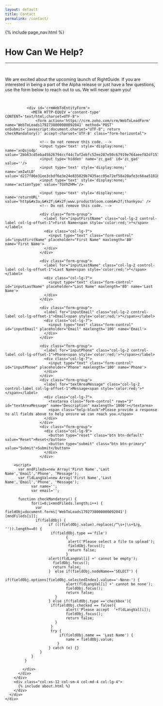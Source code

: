 ```yaml
---
layout: default
title: Contact
permalink: /contact/
---
```


{% include page_nav.html %}

<div class="container-wrapper grey-bg white-bottom-border">
  <div class="container">
    <div class="row">
      <div class="container-padding">
        <div class="col-xs-12 col-sm-12 col-md-8 col-lg-8">
          <div class="expertise-option">
            <div class="box">
              <h1 class="text-left expertise-header">How Can We Help?</h1>
              <hr/>
              <br/>
              <p class="box-desc text-left">We are excited about the upcoming launch of RightGuide. If you are interested in being a part of the Alpha release or just have a few questions, use the form below to reach out to us. We will never spam you!</p>
              <br/>

              <div id='crmWebToEntityForm'>
                <META HTTP-EQUIV ='content-type' CONTENT='text/html;charset=UTF-8'>
                  <form action='https://crm.zoho.com/crm/WebToLeadForm' name='WebToLeads1792738000000092041' method='POST' onSubmit='javascript:document.charset="UTF-8"; return checkMandatory()' accept-charset='UTF-8' class="form-horizontal">

                    <!-- Do not remove this code. -->
                    <input type='text' style='display:none;' name='xnQsjsdp' value='2bb63cd5eba45b26794ccf44c7af2ebfc52ee287e50c67919e764aeef82df157'/>
                    <input type='hidden' name='zc_gad' id='zc_gad' value=''/>
                    <input type='text' style='display:none;' name='xmIwtLD' value='d217f86e31ee3cbdf6e3e24e835029b7435acc05e72ef58a20afe3c66aa51818'/>
                    <input type='text' style='display:none;'  name='actionType' value='TGVhZHM='/>

                    <input type='text' style='display:none;' name='returnURL' value='http&#x3a;&#x2f;&#x2f;www.productbloom.com&#x2f;thankyou' />
                    <!-- Do not remove this code. -->

                    <div class="form-group">
                      <label for="inputFirstName" class="col-lg-2 control-label col-lg-offset-1">First Name<span style='color:red;'>*</span></label>
                      <div class="col-lg-7">
                        <input type="text" class="form-control" id="inputFirstName" placeholder="First Name" maxlength='80' name='First Name'>
                      </div>
                    </div>

                    <div class="form-group">
                      <label for="inputLastName" class="col-lg-2 control-label col-lg-offset-1">Last Name<span style='color:red;'>*</span></label>
                      <div class="col-lg-7">
                        <input type="text" class="form-control" id="inputLastName" placeholder="Last Name" maxlength='80' name='Last Name'>
                      </div>
                    </div>

                    <div class="form-group">
                      <label for="inputEmail" class="col-lg-2 control-label col-lg-offset-1">Email<span style='color:red;'>*</span></label>
                      <div class="col-lg-7">
                        <input type="text" class="form-control" id="inputEmail" placeholder="Email" maxlength='100' name='Email'>
                      </div>
                    </div>

                    <div class="form-group">
                      <label for="inputPhone" class="col-lg-2 control-label col-lg-offset-1">Phone<span style='color:red;'>*</span></label>
                      <div class="col-lg-7">
                        <input type="text" class="form-control" id="inputPhone" placeholder="Phone" maxlength='100' name='Phone'>
                      </div>
                    </div>
                    <div class="form-group">
                      <label for="textAreaMessage" class="col-lg-2 control-label col-lg-offset-1">Message<span style='color:red;'>*</span></label>
                      <div class="col-lg-7">
                        <textarea class="form-control" rows="3" id="textAreaMessage" name="Description" maxlength='1000'></textarea>
                        <span class="help-block">Please provide a response to all fields above to help ensure we can reach you.</span>
                      </div>
                    </div>
                    <div class="form-group">
                      <div class="col-lg-9">
                        <button type="reset" class="btn btn-default" value="Reset">Reset</button>
                        <button type="submit" class="btn btn-primary" value="Submit">Submit</button>
                      </div>
                    </div>

        <script>
          var mndFileds=new Array('First Name','Last Name','Email','Phone', 'Message');
          var fldLangVal=new Array('First Name','Last Name','Email','Phone', 'Message');
                var name='';
                var email='';

          function checkMandatory() {
                for(i=0;i<mndFileds.length;i++) {
                  var fieldObj=document.forms['WebToLeads1792738000000092041'][mndFileds[i]];
                  if(fieldObj) {
                        if (((fieldObj.value).replace(/^\s+|\s+$/g, '')).length==0) {
                         if(fieldObj.type =='file')
                                {
                                 alert('Please select a file to upload');
                                 fieldObj.focus();
                                 return false;
                                }
                        alert(fldLangVal[i] +' cannot be empty');
                          fieldObj.focus();
                          return false;
                        }  else if(fieldObj.nodeName=='SELECT') {
                         if(fieldObj.options[fieldObj.selectedIndex].value=='-None-') {
                                alert(fldLangVal[i] +' cannot be none');
                                fieldObj.focus();
                                return false;
                           }
                        } else if(fieldObj.type =='checkbox'){
                         if(fieldObj.checked == false){
                                alert('Please accept  '+fldLangVal[i]);
                                fieldObj.focus();
                                return false;
                           }
                         }
                         try {
                             if(fieldObj.name == 'Last Name') {
                                name = fieldObj.value;
                            }
                        } catch (e) {}
                    }
                }
             }

</script>
        </form>
</div>


            </div>
          </div>
        </div>
        <div class="col-xs-12 col-sm-4 col-md-4 col-lg-4">
          {% include about.html %}
        </div>
      </div>
    </div>
  </div>
</div>

